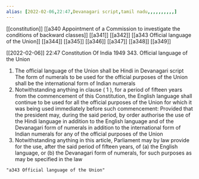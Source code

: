 ```yaml
---
alias: [2022-02-06,22:47,Devanagari script,tamil nadu,,,,,,,,,,]
---
```

[[constitution]] [[a340 Appointment of a Commission to investigate the conditions of backward classes]] [[a341]] [[a342]] [[a343 Official language of the Union]] [[a344]] [[a345]] [[a346]] [[a347]] [[a348]] [[a349]]

[[2022-02-06]] 22:47
Constitution Of India 1949
343. Official language of the Union
1) The official language of the Union shall be Hindi in Devanagari script The form of numerals to be used for the official purposes of the Union shall be the international form of Indian numerals
2) Notwithstanding anything in clause ( 1 ), for a period of fifteen years from the commencement of this Constitution, the English language shall continue to be used for all the official purposes of the Union for which it was being used immediately before such commencement: Provided that the president may, during the said period, by order authorise the use of the Hindi language in addition to the English language and of the Devanagari form of numerals in addition to the international form of Indian numerals for any of the official purposes of the Union
3) Notwithstanding anything in this article, Parliament may by law provide for the use, after the said period of fifteen years, of
(a) the English language, or
(b) the Devanagari form of numerals, for such purposes as may be specified in the law
```query 2022-04-12 11:03
"a343 Official language of the Union"
```